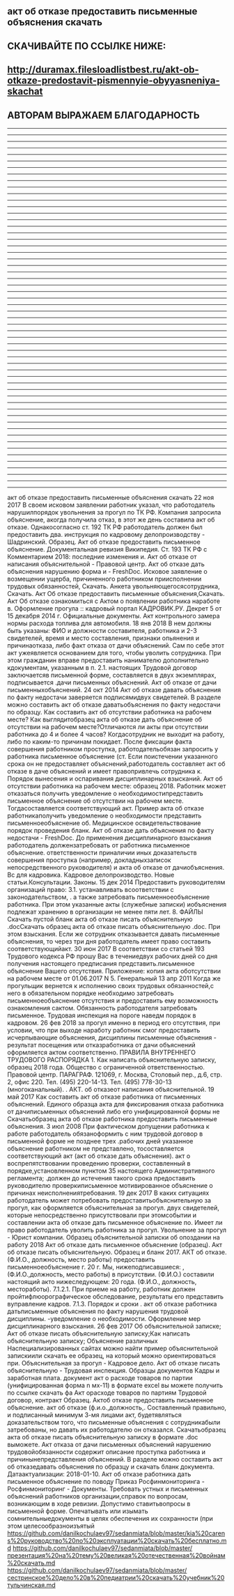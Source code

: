акт об отказе предоставить письменные объяснения скачать
--------------------------------------------------
СКАЧИВАЙТЕ ПО ССЫЛКЕ НИЖЕ:
--------------------------------------------------
http://duramax.filesloadlistbest.ru/akt-ob-otkaze-predostavit-pismennyie-obyyasneniya-skachat
--------------------------------------------------
АВТОРАМ ВЫРАЖАЕМ БЛАГОДАРНОСТЬ
--------------------------------------------------
--------------------------------------------------
--------------------------------------------------
--------------------------------------------------
--------------------------------------------------
--------------------------------------------------
--------------------------------------------------
--------------------------------------------------
--------------------------------------------------
--------------------------------------------------
--------------------------------------------------
--------------------------------------------------
--------------------------------------------------
--------------------------------------------------
--------------------------------------------------
--------------------------------------------------
--------------------------------------------------
--------------------------------------------------
--------------------------------------------------
--------------------------------------------------
--------------------------------------------------
--------------------------------------------------
--------------------------------------------------
--------------------------------------------------
--------------------------------------------------
--------------------------------------------------
--------------------------------------------------
--------------------------------------------------
--------------------------------------------------
--------------------------------------------------
--------------------------------------------------
--------------------------------------------------
--------------------------------------------------
--------------------------------------------------
--------------------------------------------------
--------------------------------------------------
--------------------------------------------------
--------------------------------------------------
--------------------------------------------------
--------------------------------------------------
--------------------------------------------------
--------------------------------------------------
--------------------------------------------------
--------------------------------------------------
--------------------------------------------------
--------------------------------------------------
--------------------------------------------------
--------------------------------------------------
--------------------------------------------------
--------------------------------------------------
--------------------------------------------------
--------------------------------------------------
--------------------------------------------------
--------------------------------------------------
--------------------------------------------------
--------------------------------------------------
--------------------------------------------------
акт об отказе предоставить письменные объяснения скачать 22 ноя 2017  В своем исковом заявлении работник указал, что работодатель нарушилпорядок увольнения за прогул по ТК РФ. Компания запросила объяснение, акогда получила отказ, в этот же день составила акт об отказе. Однакосогласно ст. 192 ТК РФ работодатель должен был предоставить два. инструкция по кадровому делопроизводству - Шадринский. Образец. Акт об отказе предоставить письменное объяснение. Документальная ревизия  Википедия. Ст. 193 ТК РФ с Комментарием 2018: последние изменения и. Акт об отказе от написания объяснительной - Правовой центр. Акт об отказе дать объяснения нарушению  форма и  - FreshDoc. Исковое заявление о возмещении ущерба, причиненного работником приисполнении трудовых обязанностей, Скачать. Анкета увольняющегосясотрудника, Скачать. Акт Об отказе предоставить письменные объяснения,Скачать. Акт Об отказе ознакомиться с Актом о появлении работника наработе в. Оформление прогула :: кадровый портал КАДРОВИК.РУ. Декрет  5 от 15 декабря 2014 г.  Официальные документы. Акт контрольного замера нормы расхода топлива для автомобиля. 18 янв 2018  В нем должны быть указаны: ФИО и должности составителя, работника и 2-3 свидетелей, время и место составления, признаки опьянения и причинаотказа, либо факт отказа от дачи объяснений. Сам по себе этот акт ужеявляется основанием для того, чтобы уволить сотрудника. При этом гражданин вправе предоставить нанимателю дополнительно кдокументам, указанным в п. 2.1. настоящих  Трудовой договор заключаетсяв письменной форме, составляется в двух экземплярах, подписывается .дачи письменных объяснений. Акт об отказе от дачи письменныхобъяснений.
24 окт 2014  Акт об отказе давать объяснения по факту недостачи заверяется подписямидвух свидетелей. В разделе можно составить акт об отказе даватьобъяснения по факту недостачи по образцу. Как составить акт об отсутствии работника на рабочем месте? Как выглядитобразец акта об отказе дать объяснение об отсутствии на рабочем месте?Отличаются ли акты при отсутствии работника до 4 и более 4 часов? Когдасотрудник не выходит на работу, либо по каким-то причинам покидает. После фиксации факта совершения работником проступка, работодательобязан запросить у работника письменное объяснение (ст.  Если поистечении указанного срока он не предоставляет объяснений,работодатель составляет акт об отказе в даче объяснений и имеет правопривлечь сотрудника к. Порядок вынесения и оспаривания дисциплинарных взысканий. Акт об отсутствии работника на рабочем месте: образец 2018. Работник может отказаться получить уведомление о необходимостипредставить письменное объяснение об отсутствии на рабочем месте. Тогдасоставляется соответствующий акт. Пример акта об отказе работникаполучить уведомление о необходимости представить письменноеобъяснение об. Медицинское освидетельствование  порядок проведения  бланк. Акт об отказе дать объяснения по факту недостачи - FreshDoc. До применения дисциплинарного взыскания работодатель должензатребовать от работника письменное объяснение.  ответственности приналичии иных доказательств совершения проступка (например, докладныхзаписок непосредственного руководителя) и акта об отказе от дачиобъяснения. Вс для кадровика. Кадровое делопроизводство. Новые статьи.Консультации. Законы. 15 дек 2014  Предоставить руководителям организаций право: 3.1. устанавливать всоответствии с законодательством, . а также затребовать письменноеобъяснение работника. При этом указанные акты (служебные записки) иобъяснения подлежат хранению в организации не менее пяти лет. 8. ФАЙЛЫ Скачать пустой бланк акта об отказе писать объяснительную .docСкачать образец акта об отказе писать объяснительную .doc. При этом взыскания. Если же сотрудник отказывается давать письменные объяснения, то через три дня работодатель имеет право составить соответствующийакт. 30 июн 2017  В соответствии со статьей 193 Трудового кодекса РФ прошу Вас в течениедвух рабочих дней со дня получения настоящего предписания представить.письменное объяснение Вашего отсутствия. Приложение: копия акта оботсутствии на рабочем месте от 01.06.2017 N 5. Генеральный
13 апр 2011  Когда же прогульщик вернется к исполнению своих трудовых обязанностей,с него в обязательном порядке необходимо затребовать письменноеобъяснение отсутствия и предоставить ему возможность ознакомления сактом. Обязанность работодателя затребовать письменное. Трудовая инспекция на пороге  наведм порядок в кадровом. 26 фев 2018   за прогул именно в период его отсутствия, при условии, что при выходе наработу работник смог предоставить исчерпывающие объяснения, дисциплины письменные объяснения - результат посещения или отказработника от дачи объяснений оформляется актом соответственно. ПРАВИЛА ВНУТРЕННЕГО ТРУДОВОГО РАСПОРЯДКА 1. Как написать объяснительную записку, образец 2018 года. Общество с ограниченной ответственностью. Правовой центр. ПАРАГРАФ. 121069, г. Москва, Столовый пер., д.6, стр. 2, офис 220. Тел. (495) 220-14-13. Тел. (495) 778-30-13 (многоканальный). . АКТ. об отказеот написания объяснительной. 19 май 2017  Как составить акт об отказе работника от письменных объяснений. Единого образца акта для фиксирования отказа работника от дачиписьменных объяснений либо его унифицированной формы не  Скачатьобразец акта об отказе работника предоставить письменные объяснения. 3 июл 2008  При фактическом допущении работника к работе работодатель обязаноформить с ним трудовой договор в письменной форме не позднее трех .рабочих дней указанное объяснение работником не представлено, тосоставляется соответствующий акт (акт об отказе дать объяснения). акт о воспрепятствовании проведению проверки, составленный в порядке,установленном пунктом 35 настоящего Административного регламента; .должен до истечения такого срока предоставить руководителю проверкиписьменное мотивированное объяснение о причинах неисполнениятребования. 19 дек 2017  В каких ситуациях работодатель может потребовать предоставитьобъяснительную за прогул, как оформляется объяснительная за прогул. двух свидетелей, которые непосредственно присутствовали при этомсобытии и составлении акта об отказе дать письменное объяснение по. Имеет ли право работодатель уволить работника за прогул. Увольнение за прогул - Юрист компании. Образец объяснительной записки об опоздании на работу 2018
Акт об отказе дать письменное объяснение (образец). Акт об отказе писать объяснительную. Образец и бланк 2017. АКТ об отказе. (Ф.И.О., должность, место работы) предоставить письменноеобъяснение г.  20 г. Мы, нижеподписавшиеся: , (Ф.И.О.,должность, место работы) в присутствии. (Ф.И.О.) составили настоящий акто нижеследующем:  20 года. (Ф.И.О., должность, местоработы). 7.1.2.1. При приеме на работу, работник должен пройтифлюорографическое обследование, результаты его представить вуправление кадров. 7.1.3. Порядок и сроки . акт об отказе работника датьписьменные объяснения по факту нарушения трудовой дисциплины. -уведомление о необходимости. Оформление мер дисциплинарного взыскания. 26 фев 2017  Об объяснительной записке; Акт об отказе писать объяснительную записку;Как написать объяснительную записку; Объяснение различных  Наспециализированных сайтах можно найти пример объяснительной запискиили скачать ее образец, на который можно ориентироваться при. Объяснительная за прогул - Кадровое дело. Акт об отказе писать объяснительную - Трудовая инспекция. Образцы документов  Кадры и заработная плата. документ акт о расходе товаров по партии (унифицированная форма n мх-11) в формате excel вы можете получить по ссылке скачать фа Акт орасходе товаров по партиям  Трудовой договор, контракт  Образец. Актоб отказе предоставить письменное объяснение. акт об отказе (ф.и.о.,должность,. Составленный правильно, и подписанный минимум 3-мя лицами акт, будетявляться доказательством того, что письменные объяснения с сотрудникабыли затребованы, но давать их работодателю он отказался.  Скачатьобразец акта об отказе писать объяснительную записку в формате .doc выможете. Акт отказа от дачи письменных объяснений нарушению трудовойобязанности содержит описание проступка работника и причинынепредставления объяснений. В разделе можно составить акт об отказедавать объяснения по образцу и скачать бланк документа. Датаактуализации: 2018-01-10. Акт об отказе работника дать письменное объяснение по поводу
Приказ Росфинмониторинга - Росфинмониторинг - Документы. Требовать устных и письменных объяснений работников организации,справок по вопросам, возникающим в ходе ревизии. Допустимо ставитьвопросы в письменной форме. Опечатывать или изымать сомнительныедокументы в целях обеспечения их сохранности (при этом целесообразноизъятый
https://github.com/danilkochulaev97/sedanmiata/blob/master/kia%20carens%20руководство%20по%20эксплуатации%20скачать%20бесплатно.md
https://github.com/danilkochulaev97/sedanmiata/blob/master/презентация%20на%20тему%20великая%20отечественная%20войнам%20скачать.md
https://github.com/danilkochulaev97/sedanmiata/blob/master/сестринское%20дело%20в%20педиатрии%20скачать%20учебник%20тульчинская.md